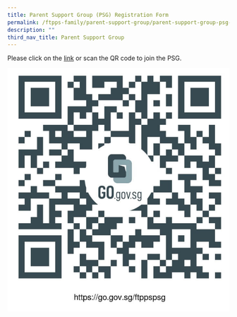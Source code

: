 ```yaml
---
title: Parent Support Group (PSG) Registration Form
permalink: /ftpps-family/parent-support-group/parent-support-group-psg-registration-form/
description: ""
third_nav_title: Parent Support Group
---
```

Please click on the [link](https://go.gov.sg/ftppspsg) or scan the QR code to join the PSG.

![PSG Registration Form QR Code](/images/psg.jpg)